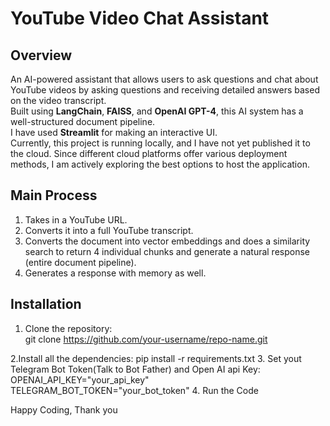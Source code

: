 # YouTube Video Chat Assistant

## Overview

An AI-powered assistant that allows users to ask questions and chat about YouTube videos by asking questions and receiving detailed answers based on the video transcript.  
Built using **LangChain**, **FAISS**, and **OpenAI GPT-4**, this AI system has a well-structured document pipeline.  
I have used **Streamlit** for making an interactive UI.  
Currently, this project is running locally, and I have not yet published it to the cloud. Since different cloud platforms offer various deployment methods, I am actively exploring the best options to host the application.

## Main Process
1. Takes in a YouTube URL.
2. Converts it into a full YouTube transcript.
3. Converts the document into vector embeddings and does a similarity search to return 4 individual chunks and generate a natural response (entire document pipeline).
4. Generates a response with memory as well.

## Installation
1. Clone the repository:  
   git clone https://github.com/your-username/repo-name.git

2.Install all the dependencies:
    pip install -r requirements.txt
3. Set yout Telegram Bot Token(Talk to Bot Father) and Open AI api Key:
    OPENAI_API_KEY="your_api_key"
    TELEGRAM_BOT_TOKEN="your_bot_token"
4. Run the Code 

Happy Coding, 
Thank you 

    
